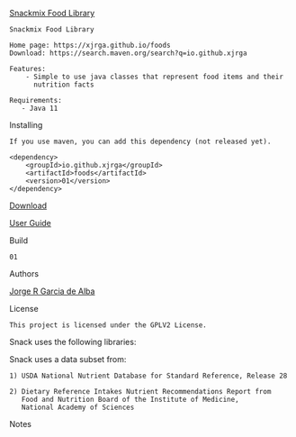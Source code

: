 [Snackmix Food Library](https://xjrga.github.io/foods "Snackmix Food Library")

    Snackmix Food Library 
    
    Home page: https://xjrga.github.io/foods
    Download: https://search.maven.org/search?q=io.github.xjrga
    
    Features:
        - Simple to use java classes that represent food items and their 
          nutrition facts
    
    Requirements:
       - Java 11

Installing

    If you use maven, you can add this dependency (not released yet).

    <dependency>
        <groupId>io.github.xjrga</groupId>
        <artifactId>foods</artifactId>
        <version>01</version>
    </dependency>

    
[Download](https://search.maven.org/search?q=io.github.xjrga "Snackmix: Food Combination Library")

[User Guide](https://xjrga.github.io/foods "User Guide")

Build

    01

Authors

[Jorge R Garcia de Alba](https://xjrga.github.io "Jorge R Garcia de Alba")

License

    This project is licensed under the GPLV2 License.


Snack uses the following libraries:

    
    
Snack uses a data subset from:

    1) USDA National Nutrient Database for Standard Reference, Release 28
    
    2) Dietary Reference Intakes Nutrient Recommendations Report from 
       Food and Nutrition Board of the Institute of Medicine, 
       National Academy of Sciences

Notes
    
    
              
